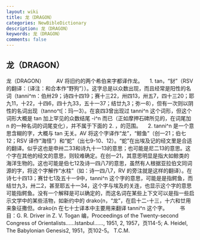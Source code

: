 ```yaml
---
layout: wiki
title: 龙（DRAGON）
categories: NewBibleDictionary
description: 龙（DRAGON）
keywords: 龙（DRAGON）
comments: false
---
```


## 龙（DRAGON）



龙（DRAGON）
　　AV 将旧约的两个希伯来字都译作龙。
　1. tan，“豺”（RSV 的翻译：〔译注：和合本作“野狗”〕）。这字总是以众数出现，而且经常是阳性的名词（tanni^m：伯卅29；诗四十四19；赛十三22，卅四13，卅五7，四十三20；耶九11，十22，十四6，四十九33，五十一37；结廿九3；弥一8），但有一次则以阴性的名词出现（tanno^t[：玛一3）。在哀四3曾出现过 tanni^n 这个词形，但这个词形大概是 tan
加上罕见的众数结尾 -i^n 而已（正如摩押石碑所见的，在词尾加 n 的一种名词的词尾变化），并不属于下面的 2. ，的范围。
　2. tanni^n 是一个意思含糊的字，大概与 tan
无关。AV 将这个字译作“龙”，“鲸鱼”（创一21；伯七12；RSV 译作“海怪”）和“蛇”（出七9-10、12）。“蛇”在出埃及记的经文里是合适的翻译。似乎这也是申卅二33和诗九十一13的意思；也可能是尼二13的意思。这个字在其他的经文的意思，则较难确定。在创一21，其意思明显是指大如鲸类的海洋生物的。这也可能是伯七12及诗一四八7的意思，虽然有人根据亚拉伯文同词源的字，将这个字解作“水柱”（如：诗一四八7，RV 的旁注就是这样的翻译）。在诗七十四13；赛廿七1及五十一9中，tanni^n 这个字的意思，可能是是指鳄鱼，而结廿九3，卅二2，甚至耶五十一34，这个字与埃及的关连，也显示这个字的意思可能指鳄鱼。没有一个解释是可以确定的，而这名词在某些上下文可以是指一些启示文学中的某些活物，如新约中的 drako{n，“龙”，在启十二-十三，十六和廿用来象征撒但。drako{n 在七十士译本中主要用来翻译 tanni^n 这个字。
　　书目：G. R. Driver in Z. V. Togan
编，Proceedings of the Twenty-second Congress of Orientalists……Istanbul……, 1951, 2, 1957，页114-5; A. Heidel, The Babylonian Genesis2, 1951，页102-5。
T.C.M.





